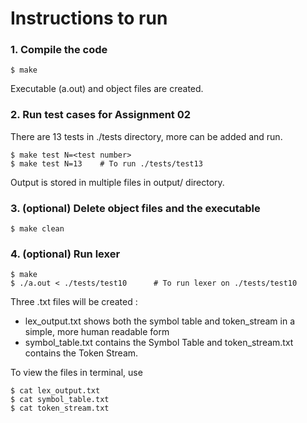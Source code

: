 # Instructions to run

### 1. Compile the code
```
$ make
```
Executable (a.out) and object files are created.

### 2. Run test cases for Assignment 02
There are 13 tests in ./tests directory, more can be added and run.
```
$ make test N=<test number>
$ make test N=13 	# To run ./tests/test13
```
Output is stored in multiple files in output/ directory.

### 3. (optional) Delete object files and the executable
```
$ make clean
```

### 4. (optional) Run lexer
```
$ make
$ ./a.out < ./tests/test10		# To run lexer on ./tests/test10
```
Three .txt files will be created :

-	lex_output.txt shows both the symbol table and token_stream in a simple, more human readable form
-	symbol_table.txt contains the Symbol Table and token_stream.txt contains the Token Stream.

To view the files in terminal, use
```
$ cat lex_output.txt
$ cat symbol_table.txt
$ cat token_stream.txt
```